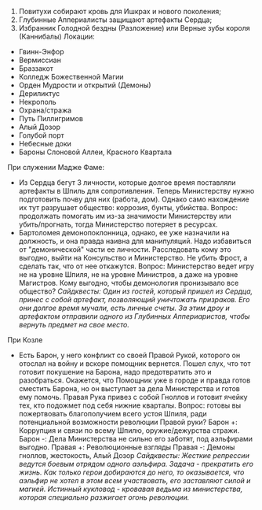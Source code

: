 1. Повитухи собирают кровь для Ишкрах и нового поколения;
2. Глубинные Аппериалисты защищают артефакты Сердца;
3. Избранник Голодной бездны (Разложение) или Верные зубы короля (Каннибалы)
Локации:
* Гвинн-Энфор
* Вермиссиан
* Браззакот
* Колледж Божественной Магии
* Орден Мудрости и открытий (Демоны)
* Дериликтус 
* Некрополь
* Охрана/стража
* Путь Пиллигримов
* Алый Дозор
* Голубой порт
* Небесные доки
* Бароны Слоновой Аллеи, Красного Квартала


При служении Мадже Фаме:
* Из Сердца бегут 3 личности, которые долгое время поставляли артефакты в Шпиль для сопротивления. Теперь Министерству нужно подготовить почву для них (работа, дом). Однако само нахождение их тут разрушает общество: коррозия, бунты, убийства. 
  Вопрос: продолжать помогать им из-за значимости Министерству или убить/прогнать, тогда Министерство потеряет в ресурсах.
* Бартоломея демонопоклонница, однако, ее уже назначили на должность, и она правда наивна для манипуляций. Надо избавиться от "демонической" части ее личности. Расследовать кому это выгодно, выйти на Консульство и Министерство. Не убить Фрост, а сделать так, что от нее откажутся.
  Вопрос: Министерство ведет игру не на уровне Шпиля, не на уровне Министров, а даже на уровне Магистров. Кому выгодно, чтобы демонология пронизывало все общество?
  *Сайдквесты:*
	  *Один из гостей, который пришел из Сердца, принес с собой артефакт, позволяющий уничтожать призраков. Его они долгое время мучали, есть личные счеты. За этим дроу и артефактом отправили одного из Глубинных Аппериаристов, чтобы вернуть предмет на свое место.*

При Козле
* Есть Барон, у него конфликт со своей Правой Рукой, которого он отослал на войну и вскоре помощник вернется. Пошел слух, что тот готовит покушение на Барона, надо предотвратить это и разобраться. Окажется, что Помощник уже в городе и правда готов сместить Барона, но он выступает за дела Министерства и готов ему помочь. Правая Рука привез с собой Гноллов и готовит ячейку тех, кто подожмет под себя нижние кварталы. 
  Вопрос: готовы вы пожертвовать благополучием всего устоя Шпиля, ради потенциальной возможности революции Правой руки?
	  Барон +: Коррупция и связи по всему Шпилю, оружие/дежурства стражи.
	  Барон -: Дела Министерства не сильно его заботят, под аэльфирами выгодно.
	  Правая +: Революционные взгляды
	  Правая -: Демоны гноллов, жестокость, Алый Дозор
	*Сайдквесты:*
		*Жесткие репрессии ведутся боевым отрядом одного аэльфира. Задача - прекратить его жизнь. Как только герои добираются до него, то оказывается, что аэльфир не хотел в этом всем участвовать, его заставляют силой и магией. Истинный кукловод - кровавая ведьма из министерства, которая специально разжигает огонь революции.*